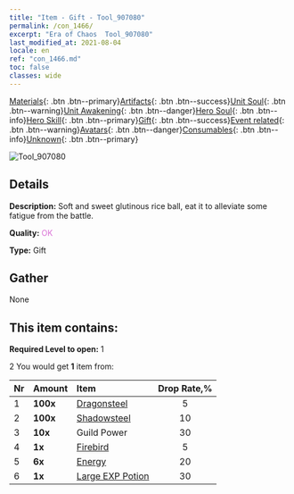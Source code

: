 ```yaml
---
title: "Item - Gift - Tool_907080"
permalink: /con_1466/
excerpt: "Era of Chaos  Tool_907080"
last_modified_at: 2021-08-04
locale: en
ref: "con_1466.md"
toc: false
classes: wide
---
```

 [Materials](/Items/){: .btn .btn--primary}[Artifacts](/Items/Artifacts/){: .btn .btn--success}[Unit Soul](/Items/UnitSoul/){: .btn .btn--warning}[Unit Awakening](/Items/UnitAwakening/){: .btn .btn--danger}[Hero Soul](/Items/HeroSoul/){: .btn .btn--info}[Hero Skill](/Items/HeroSkill/){: .btn .btn--primary}[Gift](/Items/Gift/){: .btn .btn--success}[Event related](/Items/Events/){: .btn .btn--warning}[Avatars](/Items/Avatars/){: .btn .btn--danger}[Consumables](/Items/Consumables/){: .btn .btn--info}[Unknown](/Items/Unknown/){: .btn .btn--primary}

 ![Tool_907080](/images/t/i_907080.png)

## Details
 **Description:** Soft and sweet glutinous rice ball, eat it to alleviate some fatigue from the battle.

 **Quality:** <span style="color: #DA70D6">OK</span>

 **Type:** Gift

## Gather

  None

## This item contains:

 **Required Level to open:** 1

 2 You would get **1** item  from:

  | Nr | Amount |     Item    | Drop Rate,% |
  |:---|:-------|:------------|:---------:|
  | 1 |  **100x** | [Dragonsteel](/Items/con_880/) | 5 | 
  | 2 |  **100x** | [Shadowsteel](/Items/con_881/) | 10 | 
  | 3 |  **10x** | Guild Power | 30 | 
  | 4 |  **1x** | [Firebird](/Items/unt_268/) | 5 | 
  | 5 |  **6x** | [Energy](/Items/con_900/) | 20 | 
  | 6 |  **1x** | [Large EXP Potion](/Items/con_702/) | 30 | 
